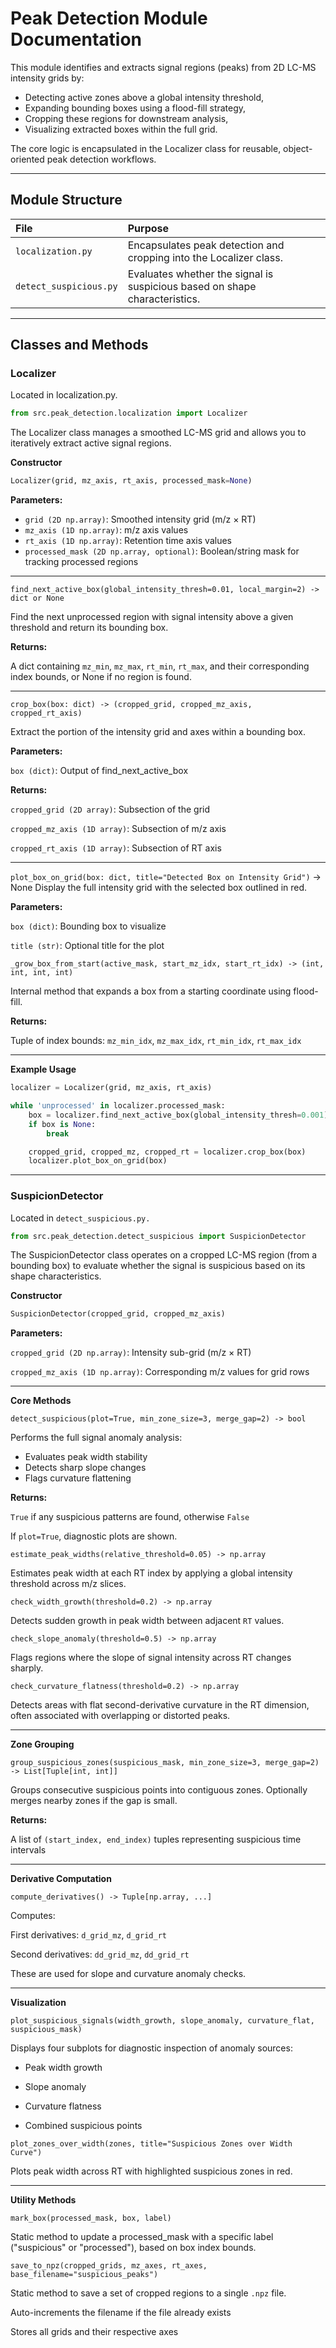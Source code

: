 # Peak Detection Module Documentation
This module identifies and extracts signal regions (peaks) from 2D LC-MS intensity grids by:
- Detecting active zones above a global intensity threshold,
- Expanding bounding boxes using a flood-fill strategy,
- Cropping these regions for downstream analysis,
- Visualizing extracted boxes within the full grid.

The core logic is encapsulated in the Localizer class for reusable, object-oriented peak detection workflows.

---

## Module Structure

| File | Purpose |
|:-----|:--------|
| `localization.py` | Encapsulates peak detection and cropping into the Localizer class. |
| `detect_suspicious.py` | Evaluates whether the signal is suspicious based on shape characteristics. |

---

## Classes and Methods
### Localizer
Located in localization.py.

```python
from src.peak_detection.localization import Localizer
```
The Localizer class manages a smoothed LC-MS grid and allows you to iteratively extract active signal regions.

**Constructor**
```python
Localizer(grid, mz_axis, rt_axis, processed_mask=None)
```

**Parameters:**

- `grid (2D np.array)`: Smoothed intensity grid (m/z × RT)
- `mz_axis (1D np.array)`: m/z axis values
- `rt_axis (1D np.array)`: Retention time axis values
- `processed_mask (2D np.array, optional)`: Boolean/string mask for tracking processed regions

---

`find_next_active_box(global_intensity_thresh=0.01, local_margin=2) -> dict or None`

Find the next unprocessed region with signal intensity above a given threshold and return its bounding box.

**Returns:**

A dict containing `mz_min`, `mz_max`, `rt_min`, `rt_max`, and their corresponding index bounds, or None if no region is found.

---

`crop_box(box: dict) -> (cropped_grid, cropped_mz_axis, cropped_rt_axis)`

Extract the portion of the intensity grid and axes within a bounding box.

**Parameters:**

`box (dict)`: Output of find_next_active_box

**Returns:**

`cropped_grid (2D array)`: Subsection of the grid

`cropped_mz_axis (1D array)`: Subsection of m/z axis

`cropped_rt_axis (1D array)`: Subsection of RT axis

---

`plot_box_on_grid(box: dict, title="Detected Box on Intensity Grid")` -> None
Display the full intensity grid with the selected box outlined in red.

**Parameters:**

`box (dict)`: Bounding box to visualize

`title (str)`: Optional title for the plot

`_grow_box_from_start(active_mask, start_mz_idx, start_rt_idx) -> (int, int, int, int)`

Internal method that expands a box from a starting coordinate using flood-fill.

**Returns:**

Tuple of index bounds: `mz_min_idx`, `mz_max_idx`, `rt_min_idx`, `rt_max_idx`

---

**Example Usage**
```python
localizer = Localizer(grid, mz_axis, rt_axis)

while 'unprocessed' in localizer.processed_mask:
    box = localizer.find_next_active_box(global_intensity_thresh=0.001)
    if box is None:
        break

    cropped_grid, cropped_mz, cropped_rt = localizer.crop_box(box)
    localizer.plot_box_on_grid(box)
```

---

### SuspicionDetector
Located in `detect_suspicious.py.`

```python
from src.peak_detection.detect_suspicious import SuspicionDetector
```
The SuspicionDetector class operates on a cropped LC-MS region (from a bounding box) to evaluate whether the signal is suspicious based on its shape characteristics.

**Constructor**
```python
SuspicionDetector(cropped_grid, cropped_mz_axis)
```
**Parameters:**

`cropped_grid (2D np.array)`: Intensity sub-grid (m/z × RT)

`cropped_mz_axis (1D np.array)`: Corresponding m/z values for grid rows

---

**Core Methods**

`detect_suspicious(plot=True, min_zone_size=3, merge_gap=2) -> bool`

Performs the full signal anomaly analysis:
- Evaluates peak width stability
- Detects sharp slope changes
- Flags curvature flattening

**Returns:**

`True` if any suspicious patterns are found, otherwise `False`

If `plot=True`, diagnostic plots are shown.

`estimate_peak_widths(relative_threshold=0.05) -> np.array`

Estimates peak width at each RT index by applying a global intensity threshold across m/z slices.

`check_width_growth(threshold=0.2) -> np.array`

Detects sudden growth in peak width between adjacent `RT` values.

`check_slope_anomaly(threshold=0.5) -> np.array`

Flags regions where the slope of signal intensity across RT changes sharply.

`check_curvature_flatness(threshold=0.2) -> np.array`

Detects areas with flat second-derivative curvature in the RT dimension, often associated with overlapping or distorted peaks.

---

**Zone Grouping**

`group_suspicious_zones(suspicious_mask, min_zone_size=3, merge_gap=2) -> List[Tuple[int, int]]`

Groups consecutive suspicious points into contiguous zones. Optionally merges nearby zones if the gap is small.

**Returns:**

A list of `(start_index, end_index)` tuples representing suspicious time intervals

---

**Derivative Computation**

`compute_derivatives() -> Tuple[np.array, ...]`

Computes:

First derivatives: `d_grid_mz`, `d_grid_rt`

Second derivatives: `dd_grid_mz`, `dd_grid_rt`

These are used for slope and curvature anomaly checks.

---

**Visualization**

`plot_suspicious_signals(width_growth, slope_anomaly, curvature_flat, suspicious_mask)`

Displays four subplots for diagnostic inspection of anomaly sources:

- Peak width growth

- Slope anomaly

- Curvature flatness

- Combined suspicious points

`plot_zones_over_width(zones, title="Suspicious Zones over Width Curve")`

Plots peak width across RT with highlighted suspicious zones in red.

---

**Utility Methods**

`mark_box(processed_mask, box, label)`

Static method to update a processed_mask with a specific label ("suspicious" or "processed"), based on box index bounds.

`save_to_npz(cropped_grids, mz_axes, rt_axes, base_filename="suspicious_peaks")`

Static method to save a set of cropped regions to a single `.npz` file.

Auto-increments the filename if the file already exists

Stores all grids and their respective axes



